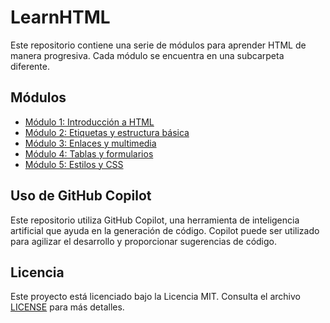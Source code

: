 # LearnHTML

Este repositorio contiene una serie de módulos para aprender HTML de manera progresiva. Cada módulo se encuentra en una subcarpeta diferente.

## Módulos

- [Módulo 1: Introducción a HTML](./modulo1)
- [Módulo 2: Etiquetas y estructura básica](./modulo2)
- [Módulo 3: Enlaces y multimedia](./modulo3)
- [Módulo 4: Tablas y formularios](./modulo4)
- [Módulo 5: Estilos y CSS](./modulo5)

## Uso de GitHub Copilot

Este repositorio utiliza GitHub Copilot, una herramienta de inteligencia artificial que ayuda en la generación de código. Copilot puede ser utilizado para agilizar el desarrollo y proporcionar sugerencias de código.

## Licencia

Este proyecto está licenciado bajo la Licencia MIT. Consulta el archivo [LICENSE](./LICENSE) para más detalles.
